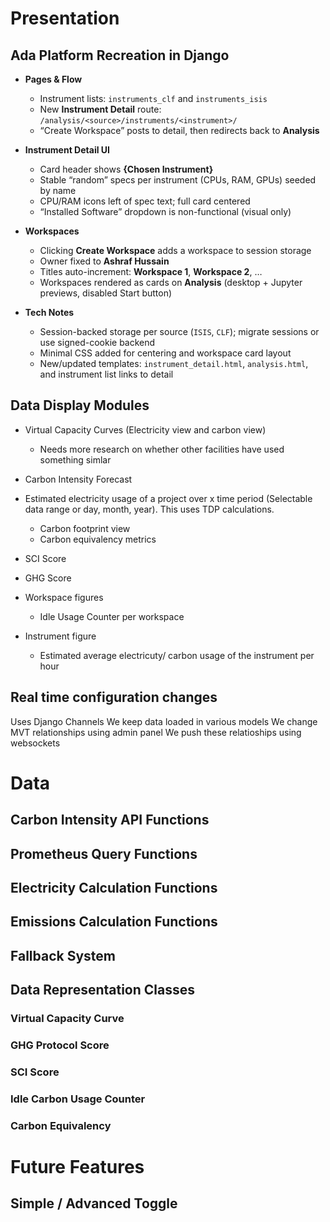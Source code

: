 # Presentation

## Ada Platform Recreation in **Django**
* **Pages & Flow**

  * Instrument lists: `instruments_clf` and `instruments_isis`
  * New **Instrument Detail** route: `/analysis/<source>/instruments/<instrument>/`
  * “Create Workspace” posts to detail, then redirects back to **Analysis**

* **Instrument Detail UI**

  * Card header shows **{Chosen Instrument}**
  * Stable “random” specs per instrument (CPUs, RAM, GPUs) seeded by name
  * CPU/RAM icons left of spec text; full card centered
  * “Installed Software” dropdown is non-functional (visual only)

* **Workspaces**

  * Clicking **Create Workspace** adds a workspace to session storage
  * Owner fixed to **Ashraf Hussain**
  * Titles auto-increment: **Workspace 1**, **Workspace 2**, …
  * Workspaces rendered as cards on **Analysis** (desktop + Jupyter previews, disabled Start button)

* **Tech Notes**

  * Session-backed storage per source (`ISIS`, `CLF`); migrate sessions or use signed-cookie backend
  * Minimal CSS added for centering and workspace card layout
  * New/updated templates: `instrument_detail.html`, `analysis.html`, and instrument list links to detail


## Data Display Modules



* Virtual Capacity Curves (Electricity view and carbon view)
  * Needs more research on whether other facilities have used something simlar
* Carbon Intensity Forecast
* Estimated electricity usage of a project over x time period (Selectable data range or day, month, year). This uses TDP calculations.
    * Carbon footprint view
    * Carbon equivalency metrics
* SCI Score
* GHG Score
* Workspace figures
    * Idle Usage Counter per workspace


* Instrument figure
    * Estimated average electricuty/ carbon usage of the instrument per hour


## Real time configuration changes
Uses Django Channels
We keep data loaded in various models
We change MVT relationships using admin panel
We push these relatioships using websockets





# Data 





## Carbon Intensity API Functions

## Prometheus Query Functions

## Electricity Calculation Functions

## Emissions Calculation Functions

## Fallback System





## Data Representation Classes 

### Virtual Capacity Curve

### GHG Protocol Score

### SCI Score

### Idle Carbon Usage Counter

### Carbon Equivalency 










# Future Features

## Simple / Advanced Toggle
